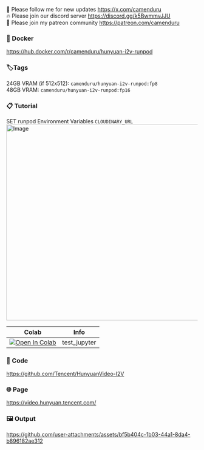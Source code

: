 🐣 Please follow me for new updates https://x.com/camenduru <br />
🔥 Please join our discord server https://discord.gg/k5BwmmvJJU <br />
🥳 Please join my patreon community https://patreon.com/camenduru <br />

###  🐳 Docker
https://hub.docker.com/r/camenduru/hunyuan-i2v-runpod

### 🏷Tags
24GB VRAM (if 512x512): `camenduru/hunyuan-i2v-runpod:fp8` <br />
48GB VRAM: `camenduru/hunyuan-i2v-runpod:fp16` <br />

### 📋 Tutorial
SET runpod Environment Variables `CLOUDINARY_URL` <br />
<img width="516" alt="Image" src="https://github.com/user-attachments/assets/57a95a8c-70bf-4292-a21d-f578d87a7049" /> <br />

| Colab | Info
| --- | --- |
[![Open In Colab](https://colab.research.google.com/assets/colab-badge.svg)](https://colab.research.google.com/github/camenduru/hunyuan-video-runpod/blob/main/test_jupyter.ipynb) | test_jupyter <br />

### 🧬 Code
https://github.com/Tencent/HunyuanVideo-I2V

### 🌐 Page
https://video.hunyuan.tencent.com/

### 🖼 Output

https://github.com/user-attachments/assets/bf5b404c-1b03-44a1-8da4-b896182ae312
